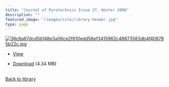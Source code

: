 ```yaml
---
title: "Journal of Pyrotechnics Issue 27, Winter 2008"
description: ""
featured_image: "/images/site/library-header.jpg"
type: page
---
```


<a href="" target="_blank">![36c6a67dcd5b148e3a06ce2f610edd56ef3415962c48873583db4f408785b22c.jpg](/images/library/36c6a67dcd5b148e3a06ce2f610edd56ef3415962c48873583db4f408785b22c.jpg)</a>
* <a href="" target="_blank">View</a>

* [Download]() (4.34 MB)

<br />[Back to library](/library/)
